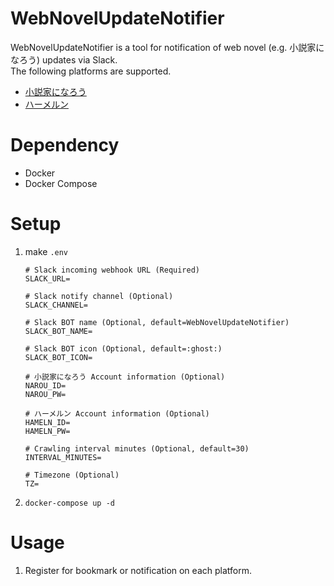 # WebNovelUpdateNotifier
WebNovelUpdateNotifier is a tool for notification of web novel (e.g. 小説家になろう) updates via Slack.  
The following platforms are supported.  
- [小説家になろう](https://syosetu.com/)
- [ハーメルン](https://syosetu.org/)

# Dependency
- Docker
- Docker Compose

# Setup
1. make `.env`
    ```
    # Slack incoming webhook URL (Required)
    SLACK_URL=

    # Slack notify channel (Optional)
    SLACK_CHANNEL=
    
    # Slack BOT name (Optional, default=WebNovelUpdateNotifier)
    SLACK_BOT_NAME=
    
    # Slack BOT icon (Optional, default=:ghost:)
    SLACK_BOT_ICON=

    # 小説家になろう Account information (Optional)
    NAROU_ID=
    NAROU_PW=

    # ハーメルン Account information (Optional)
    HAMELN_ID=
    HAMELN_PW=
    
    # Crawling interval minutes (Optional, default=30)
    INTERVAL_MINUTES=

    # Timezone (Optional)
    TZ=
    ```
1. `docker-compose up -d`

# Usage
1. Register for bookmark or notification on each platform.